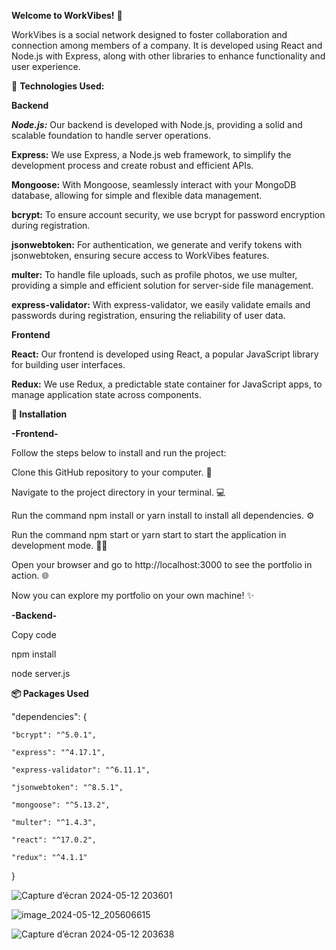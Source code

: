   **Welcome to WorkVibes!** 🎉

WorkVibes is a social network designed to foster collaboration and connection among members of a company. It is developed using React and Node.js with Express, along with other libraries to enhance functionality and user experience.

🌟 **Technologies Used:**

**Backend**

***Node.js:*** Our backend is developed with Node.js, providing a solid and scalable foundation to handle server operations.

**Express:** We use Express, a Node.js web framework, to simplify the development process and create robust and efficient APIs.

**Mongoose:** With Mongoose, seamlessly interact with your MongoDB database, allowing for simple and flexible data management.

**bcrypt:** To ensure account security, we use bcrypt for password encryption during registration.

**jsonwebtoken:** For authentication, we generate and verify tokens with jsonwebtoken, ensuring secure access to WorkVibes features.

**multer:** To handle file uploads, such as profile photos, we use multer, providing a simple and efficient solution for server-side file management.

**express-validator:** With express-validator, we easily validate emails and passwords during registration, ensuring the reliability of user data.


**Frontend**

**React:** Our frontend is developed using React, a popular JavaScript library for building user interfaces.

**Redux:** We use Redux, a predictable state container for JavaScript apps, to manage application state across components.


**🚀 Installation**

**-Frontend-**

Follow the steps below to install and run the project:

Clone this GitHub repository to your computer. 📂

Navigate to the project directory in your terminal. 💻

Run the command npm install or yarn install to install all dependencies. ⚙️

Run the command npm start or yarn start to start the application in development mode. 🏃‍♂️

Open your browser and go to http://localhost:3000 to see the portfolio in action. 🌐

Now you can explore my portfolio on your own machine! ✨

**-Backend-**

Copy code

npm install

node server.js



**📦 Packages Used**

  "dependencies": {
  
    "bcrypt": "^5.0.1",
    
    "express": "^4.17.1",
    
    "express-validator": "^6.11.1",
    
    "jsonwebtoken": "^8.5.1",
    
    "mongoose": "^5.13.2",
    
    "multer": "^1.4.3",
    
    "react": "^17.0.2",
    
    "redux": "^4.1.1" 
  }



![Capture d’écran 2024-05-12 203601](https://github.com/imene-yahiaoui/portfolio/assets/76797190/909c248a-1fdb-4206-8478-fe85e7feaef5)


![image_2024-05-12_205606615](https://github.com/imene-yahiaoui/portfolio/assets/76797190/4c61f378-9f45-4651-b9ba-f8586b143ebf)




![Capture d’écran 2024-05-12 203638](https://github.com/imene-yahiaoui/portfolio/assets/76797190/04dae53f-518b-4a96-a3a3-4fed9343f463)
